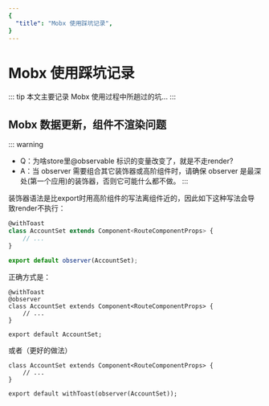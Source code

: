 ```yaml
---
{
  "title": "Mobx 使用踩坑记录",
}
---
```


# Mobx 使用踩坑记录

::: tip
本文主要记录 Mobx 使用过程中所趟过的坑...
:::

## Mobx 数据更新，组件不渲染问题

::: warning
- Q：为啥store里@observable 标识的变量改变了，就是不走render?
- A：当 observer 需要组合其它装饰器或高阶组件时，请确保 observer 是最深处(第一个应用)的装饰器，否则它可能什么都不做。
:::

装饰器语法是比export时用高阶组件的写法离组件近的，因此如下这种写法会导致render不执行：
```js
@withToast
class AccountSet extends Component<RouteComponentProps> {
    // ...
}

export default observer(AccountSet);
```
正确方式是：
```js{1,2}
@withToast
@observer
class AccountSet extends Component<RouteComponentProps> {
    // ...
}

export default AccountSet;
```
或者（更好的做法）
```js{5}
class AccountSet extends Component<RouteComponentProps> {
    // ...
}

export default withToast(observer(AccountSet));
```

